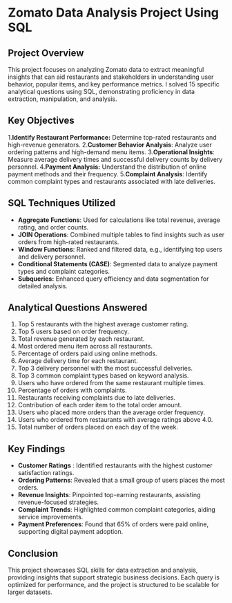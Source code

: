 # **Zomato Data Analysis Project Using SQL**


## **Project Overview**

This project focuses on analyzing Zomato data to extract meaningful insights that can aid restaurants
and stakeholders in understanding user behavior, popular items, and key performance metrics. 
I solved 15 specific analytical questions using SQL, demonstrating proficiency in data extraction, manipulation, and analysis.

## **Key Objectives**

1.**Identify Restaurant Performance:** Determine top-rated restaurants and high-revenue generators.
2.**Customer Behavior Analysis**: Analyze user ordering patterns and high-demand menu items.
3.**Operational Insights**: Measure average delivery times and successful delivery counts by delivery personnel.
4.**Payment Analysis:** Understand the distribution of online payment methods and their frequency.
5.**Complaint Analysis**: Identify common complaint types and restaurants associated with late deliveries.

## **SQL Techniques Utilized**
* **Aggregate Functions**: Used for calculations like total revenue, average rating, and order counts.
* **JOIN Operations**: Combined multiple tables to find insights such as user orders from high-rated restaurants.
* **Window Functions**: Ranked and filtered data, e.g., identifying top users and delivery personnel.
* **Conditional Statements (CASE)**: Segmented data to analyze payment types and complaint categories.
* **Subqueries:** Enhanced query efficiency and data segmentation for detailed analysis.
  
## **Analytical Questions Answered**
1. Top 5 restaurants with the highest average customer rating.
2. Top 5 users based on order frequency.
3. Total revenue generated by each restaurant.
4. Most ordered menu item across all restaurants.
5. Percentage of orders paid using online methods.
6. Average delivery time for each restaurant.
7. Top 3 delivery personnel with the most successful deliveries.
8. Top 3 common complaint types based on keyword analysis.
9. Users who have ordered from the same restaurant multiple times.
10. Percentage of orders with complaints.
11. Restaurants receiving complaints due to late deliveries.
12. Contribution of each order item to the total order amount.
13. Users who placed more orders than the average order frequency.
14. Users who ordered from restaurants with average ratings above 4.0.
15. Total number of orders placed on each day of the week.
    
## **Key Findings**
* **Customer Ratings** : Identified restaurants with the highest customer satisfaction ratings.
* **Ordering Patterns**: Revealed that a small group of users places the most orders.
* **Revenue Insights**: Pinpointed top-earning restaurants, assisting revenue-focused strategies.
* **Complaint Trends**: Highlighted common complaint categories, aiding service improvements.
* **Payment Preferences**: Found that 65% of orders were paid online, supporting digital payment adoption.
  
## **Conclusion**
This project showcases SQL skills for data extraction and analysis, providing insights that support strategic business decisions. Each query is optimized for performance, and the project is structured to be scalable for larger datasets.
